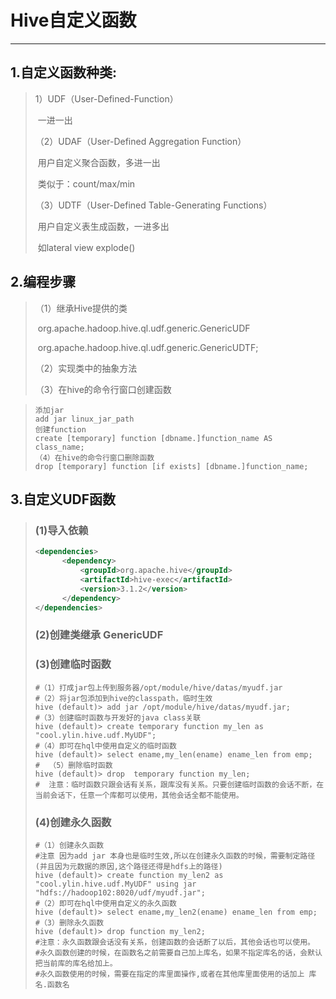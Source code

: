 # Hive自定义函数

****

## 1.自定义函数种类:

>1）UDF（User-Defined-Function）
>
>​     一进一出
>
>（2）UDAF（User-Defined Aggregation Function）
>
>​     用户自定义聚合函数，多进一出
>
>​     类似于：count/max/min
>
>（3）UDTF（User-Defined Table-Generating Functions）
>
>​     用户自定义表生成函数，一进多出
>
>​     如lateral view explode()

## 2.编程步骤

>（1）继承Hive提供的类
>
>​         org.apache.hadoop.hive.ql.udf.generic.GenericUDF 
>
>​          org.apache.hadoop.hive.ql.udf.generic.GenericUDTF;
>
>（2）实现类中的抽象方法
>
>（3）在hive的命令行窗口创建函数

>```shell
>添加jar
>add jar linux_jar_path
>创建function
>create [temporary] function [dbname.]function_name AS class_name;
>（4）在hive的命令行窗口删除函数
>drop [temporary] function [if exists] [dbname.]function_name;
>
>```

## 3.自定义UDF函数

>
>
>### (1)导入依赖
>
>``` xml
><dependencies>
>		<dependency>
>			<groupId>org.apache.hive</groupId>
>			<artifactId>hive-exec</artifactId>
>			<version>3.1.2</version>
>		</dependency>
></dependencies>
>
>```
>
>### (2)创建类继承 GenericUDF
>
>### (3)创建临时函数
>
>```shell
>#（1）打成jar包上传到服务器/opt/module/hive/datas/myudf.jar
>#（2）将jar包添加到hive的classpath，临时生效
>hive (default)> add jar /opt/module/hive/datas/myudf.jar;
>#（3）创建临时函数与开发好的java class关联
>hive (default)> create temporary function my_len as "cool.ylin.hive.udf.MyUDF";
>#（4）即可在hql中使用自定义的临时函数
>hive (default)> select ename,my_len(ename) ename_len from emp;
>#	（5）删除临时函数
>hive (default)> drop  temporary function my_len;
>#	注意：临时函数只跟会话有关系，跟库没有关系。只要创建临时函数的会话不断，在当前会话下，任意一个库都可以使用，其他会话全都不能使用。
>
>```
>
>### (4)创建永久函数
>
>```shell
>#（1）创建永久函数
>#注意 因为add jar 本身也是临时生效,所以在创建永久函数的时候，需要制定路径(并且因为元数据的原因,这个路径还得是hdfs上的路径)
>hive (default)> create function my_len2 as "cool.ylin.hive.udf.MyUDF" using jar "hdfs://hadoop102:8020/udf/myudf.jar";
>#（2）即可在hql中使用自定义的永久函数 
>hive (default)> select ename,my_len2(ename) ename_len from emp;
>#（3）删除永久函数 
>hive (default)> drop function my_len2;
>#注意：永久函数跟会话没有关系，创建函数的会话断了以后，其他会话也可以使用。
>#永久函数创建的时候，在函数名之前需要自己加上库名，如果不指定库名的话，会默认把当前库的库名给加上。
>#永久函数使用的时候，需要在指定的库里面操作,或者在其他库里面使用的话加上 库名.函数名
>
>```
>
>

